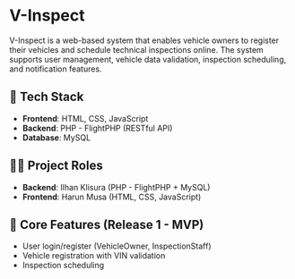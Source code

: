 # V-Inspect

V-Inspect is a web-based system that enables vehicle owners to register their vehicles and schedule technical inspections online. The system supports user management, vehicle data validation, inspection scheduling, and notification features.

## 🔧 Tech Stack

- **Frontend**: HTML, CSS, JavaScript
- **Backend**: PHP - FlightPHP (RESTful API)
- **Database**: MySQL

## 👨‍💻 Project Roles

- **Backend**: Ilhan Klisura (PHP - FlightPHP + MySQL)
- **Frontend**: Harun Musa (HTML, CSS, JavaScript)

## 📌 Core Features (Release 1 - MVP)

- User login/register (VehicleOwner, InspectionStaff)
- Vehicle registration with VIN validation
- Inspection scheduling
